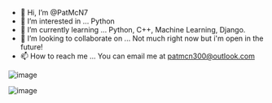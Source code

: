 - 👋 Hi, I’m @PatMcN7
- 👀 I’m interested in ... Python
- 🌱 I’m currently learning ... Python, C++, Machine Learning, Django.
- 💞️ I’m looking to collaborate on ... Not much right now but i'm open in the future!
- 📫 How to reach me ... You can email me at patmcn300@outlook.com


![image](https://user-images.githubusercontent.com/65691549/118656810-dfb55300-b7b8-11eb-85d0-33399b114900.png)

<!---
PatMcN7/PatMcN7 is a ✨ special ✨ repository because its `README.md` (this file) appears on your GitHub profile.
You can click the Preview link to take a look at your changes.
--->
![image](https://user-images.githubusercontent.com/65691549/120573425-8f123c80-c3eb-11eb-8796-4410d2bb508c.png)
